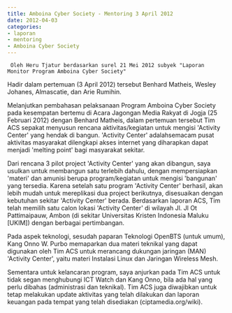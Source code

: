 ```yaml
---
title: Amboina Cyber Society - Mentoring 3 April 2012
date: 2012-04-03
categories:
- laporan
- mentoring
- Amboina Cyber Society
---
```


     Oleh Heru Tjatur berdasarkan surel 21 Mei 2012 subyek "Laporan Monitor Program Amboina Cyber Society"

Hadir dalam pertemuan (3 April 2012) tersebut Benhard Matheis, Wesley Johanes, Almascatie, dan Arie Rumihin.

Melanjutkan pembahasan pelaksanaan Program Amboina Cyber Society pada kesempatan bertemu di Acara Jagongan Media Rakyat di Jogja (25 Februari 2012) dengan Benhard Matheis, dalam pertemuan tersebut Tim ACS sepakat menyusun rencana aktivitas/kegiatan untuk mengisi 'Activity Center' yang hendak di bangun. 'Activity Center' adalahsemacam pusat aktivitas masyarakat dilengkapi akses internet yang diharapkan dapat menjadi 'melting point' bagi masyarakat sekitar.

Dari rencana 3 pilot project 'Activity Center' yang akan dibangun, saya usulkan untuk membangun satu terlebih dahulu, dengan mempersiapkan 'materi' dan amunisi berupa program/kegiatan untuk mengisi 'bangunan' yang tersedia. Karena setelah satu program 'Activity Center' berhasil, akan lebih mudah untuk mereplikasi dua project berikutnya, disesuaikan dengan kebutuhan sekitar 'Activity Center' berada. Berdasarkan laporan ACS, Tim telah memilih satu calon lokasi 'Activity Center' di wilayah Jl. Jl Ot Pattimaipauw, Ambon (di sekitar Universitas Kristen Indonesia Maluku [UKIM]) dengan berbagai pertimbangan.

Pada aspek teknologi, sesudah paparan Teknologi OpenBTS (untuk umum), Kang Onno W. Purbo memaparkan dua materi teknikal yang dapat digunakan oleh Tim ACS untuk merancang dukungan jaringan (MAN) 'Activity Center', yaitu materi Instalasi Linux dan Jaringan Wireless Mesh.

Sementara untuk kelancaran program, saya anjurkan pada Tim ACS untuk tidak segan menghubungi ICT Watch dan Kang Onno, bila ada hal yang perlu dibahas (administrasi dan teknikal). Tim ACS juga diwajibkan untuk tetap melakukan update aktivitas yang telah dilakukan dan laporan keuangan pada tempat yang telah disediakan (ciptamedia.org/wiki). 
